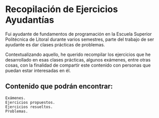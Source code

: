 # Recopilación de Ejercicios Ayudantías

Fui ayudante de fundamentos de programación en la Escuela Superior Politécnica de Litoral durante varios semestres, parte del trabajo de ser ayudante es dar clases prácticas de problemas.

Contextualizando aquello, he querido recompilar los ejercicios que he desarrollado en esas clases prácticas, algunos exámenes, entre otras cosas, con la finalidad de compartir este contenido con personas que puedan estar interesadas en él.

## Contenido que podrán encontrar:
```
Exámenes.
Ejercicios propuestos.
Ejercicios resueltos.
Problemas.
```

